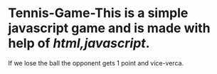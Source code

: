 # Tennis-Game-This is a simple javascript game and is made with help of *html,javascript*.
If we lose the ball the opponent gets 1 point and vice-verca.  
